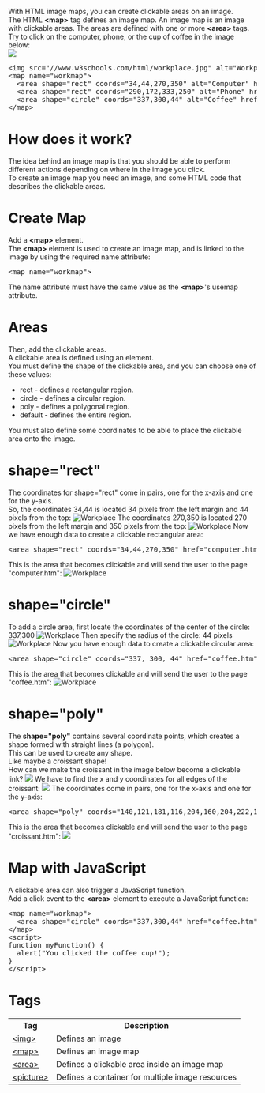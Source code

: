 With HTML image maps, you can create clickable areas on an image.
<br>
The HTML <b>&lt;map&gt;</b> tag defines an image map. An image map is an image with clickable areas. The areas are defined with one or more <b>&lt;area&gt;</b> tags.
<br>
Try to click on the computer, phone, or the cup of coffee in the image below:
<br>
<img src="https://www.w3schools.com/html/workplace.jpg">
<pre>
&lt;img src="//www.w3schools.com/html/workplace.jpg" alt="Workplace" usemap="#workmap"&gt;
&lt;map name="workmap"&gt;
  &lt;area shape="rect" coords="34,44,270,350" alt="Computer" href="computer.htm"&gt;
  &lt;area shape="rect" coords="290,172,333,250" alt="Phone" href="phone.htm"&gt;
  &lt;area shape="circle" coords="337,300,44" alt="Coffee" href="coffee.htm"&gt;
&lt;/map&gt;
</pre>
<h1>How does it work?</h1>
The idea behind an image map is that you should be able to perform different actions depending on where in the image you click.
<br>
To create an image map you need an image, and some HTML code that describes the clickable areas.
<h1>Create Map</h1>
Add a <b>&lt;map&gt;</b> element.
<br>
The <b>&lt;map&gt;</b> element is used to create an image map, and is linked to the image by using the required name attribute:
<pre>&lt;map name="workmap"&gt;</pre>
The name attribute must have the same value as the <b>&lt;map&gt;</b>'s usemap attribute.
<h1>Areas</h1>
Then, add the clickable areas.
<br>
A clickable area is defined using an <area> element.
<br>
You must define the shape of the clickable area, and you can choose one of these values:
<ul>
  <li>rect - defines a rectangular region.</li>
  <li>circle - defines a circular region.</li>
  <li>poly - defines a polygonal region.</li>
  <li>default - defines the entire region.</li>
</ul>
You must also define some coordinates to be able to place the clickable area onto the image.
<h1>shape="rect"</h1>
The coordinates for shape="rect" come in pairs, one for the x-axis and one for the y-axis.
<br>
So, the coordinates 34,44 is located 34 pixels from the left margin and 44 pixels from the top:
<img src="https://images.alalgi.repl.co/638.png" alt="Workplace">
The coordinates 270,350 is located 270 pixels from the left margin and 350 pixels from the top:
<img src="https://images.alalgi.repl.co/193.png" alt="Workplace">
Now we have enough data to create a clickable rectangular area:
<pre>&lt;area shape="rect" coords="34,44,270,350" href="computer.htm"&gt;</pre>
This is the area that becomes clickable and will send the user to the page "computer.htm":
<img src="https://images.alalgi.repl.co/837.png" alt="Workplace">
<h1>shape="circle"</h1>
To add a circle area, first locate the coordinates of the center of the circle: 337,300
<img src="https://images.alalgi.repl.co/743.png" alt="Workplace">
Then specify the radius of the circle: 44 pixels
<img src="https://images.alalgi.repl.co/285.png" alt="Workplace">
Now you have enough data to create a clickable circular area:
<pre>&lt;area shape="circle" coords="337, 300, 44" href="coffee.htm"&gt;</pre>
This is the area that becomes clickable and will send the user to the page "coffee.htm":
<img src="https://images.alalgi.repl.co/547.png" alt="Workplace">
<h1>shape="poly"</h1>
The <b>shape="poly"</b> contains several coordinate points, which creates a shape formed with straight lines (a polygon).
<br>
This can be used to create any shape.
<br>
Like maybe a croissant shape!
<br>
How can we make the croissant in the image below become a clickable link?
<img src="https://www.w3schools.com/html/frenchfood.jpg">
We have to find the x and y coordinates for all edges of the croissant:
<img src="https://www.w3schools.com/html/frenchfood4.jpg">
The coordinates come in pairs, one for the x-axis and one for the y-axis:
<pre>&lt;area shape="poly" coords="140,121,181,116,204,160,204,222,191,270,140,329,85,355,58,352,37,322,40,259,103,161,128,147" href="croissant.htm"&gt;</pre>
This is the area that becomes clickable and will send the user to the page "croissant.htm":
<img src="https://www.w3schools.com/html/frenchfood3.jpg">
<h1>Map with JavaScript</h1>
A clickable area can also trigger a JavaScript function.
<br>
Add a click event to the <b>&lt;area&gt;</b> element to execute a JavaScript function:
<pre>
&lt;map name="workmap"&gt;
  &lt;area shape="circle" coords="337,300,44" href="coffee.htm" onclick="myFunction()"&gt;
&lt;/map&gt;
&lt;script&gt;
function myFunction() {
  alert("You clicked the coffee cup!");
}
&lt;/script&gt;
</pre>
<h1>Tags</h1>
<table class="ws-table-all notranslate">
  <tr>
    <th>Tag</th>
    <th>Description</th>
  </tr>
  <tr>
    <td><a href="/tags/tag_img.asp">&lt;img&gt;</a></td>
    <td>Defines an image</td>
  </tr>
  <tr>
    <td><a href="/tags/tag_map.asp">&lt;map&gt;</a></td>
    <td>Defines an image map</td>
  </tr>
  <tr>
    <td><a href="/tags/tag_area.asp">&lt;area&gt;</a></td>
    <td>Defines a clickable area inside an image map</td>
  </tr>
  <tr>
    <td><a href="/tags/tag_picture.asp">&lt;picture&gt;</a></td>
    <td>Defines a container for multiple image resources</td>
  </tr>
</table>

